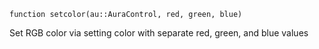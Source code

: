 ```
function setcolor(au::AuraControl, red, green, blue)
```

Set RGB color via setting color with separate red, green, and blue values
